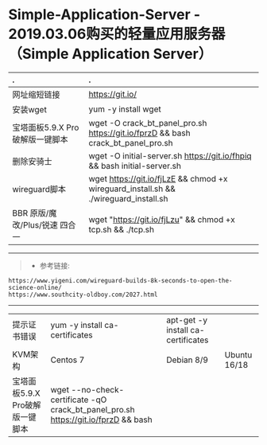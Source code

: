# Simple-Application-Server - 2019.03.06购买的轻量应用服务器 （Simple Application Server）



|.|.|
| :--------   | :-----  | 
| 网址缩短链接     | https://git.io/ |
| 安装wget        |   yum -y install wget  |
| 宝塔面板5.9.X Pro破解版一键脚本 | wget -O crack_bt_panel_pro.sh https://git.io/fprzD && bash crack_bt_panel_pro.sh |
|删除安骑士                      | wget -O initial-server.sh https://git.io/fhpiq && bash initial-server.sh|
|wireguard脚本                  | wget https://git.io/fjLzE && chmod +x wireguard_install.sh && ./wireguard_install.sh |
|BBR 原版/魔改/Plus/锐速 四合一   | wget "https://git.io/fjLzu" && chmod +x tcp.sh && ./tcp.sh|

---
> * 参考链接:
```
https://www.yigeni.com/wireguard-builds-8k-seconds-to-open-the-science-online/
https://www.southcity-oldboy.com/2027.html

```
---

| ||||
| --------   | :-----  | :----  |:----  |
| 提示证书错误     | yum -y install ca-certificates |   apt-get -y install ca-certificates     |
| KVM架构        |    Centos 7| Debian 8/9| Ubuntu 16/18  |
| 宝塔面板5.9.X Pro破解版一键脚本 | wget --no-check-certificate -qO crack_bt_panel_pro.sh https://git.io/fprzD && bash |
